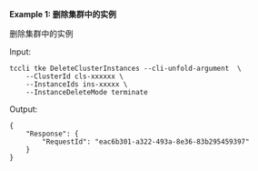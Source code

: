 **Example 1: 删除集群中的实例**

删除集群中的实例

Input: 

```
tccli tke DeleteClusterInstances --cli-unfold-argument  \
    --ClusterId cls-xxxxxx \
    --InstanceIds ins-xxxxx \
    --InstanceDeleteMode terminate
```

Output: 
```
{
    "Response": {
        "RequestId": "eac6b301-a322-493a-8e36-83b295459397"
    }
}
```

